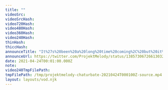 ```yaml
---
title: ""
videoSrc: 
videoSrcHash: 
video720Hash: 
video480Hash: 
video360Hash: 
video240Hash: 
thinHash: 
thiccHash: 
announceTitle: "It%27s%20been%20a%20long%20time%20coming%2C%20but%20it%27s%20time%20for%20Mel%202.0%21%21%21%20I%27m%20smoother%20than%20ever%2C%20and%20i%27ve%20got%20a%20lot%20of%20new%20stuff%20coming%20%28nothing%20will%20break%2C%20pixels%20crossed%29."
announceUrl: https://twitter.com/ProjektMelody/status/1385730672661303296
date: 2021-04-24T00:01:00.000Z
note: 
video240TmpFilePath: 
tmpFilePath: /tmp/projektmelody-chaturbate-20210424T000100Z-source.mp4
layout: layouts/vod.njk
---
```

